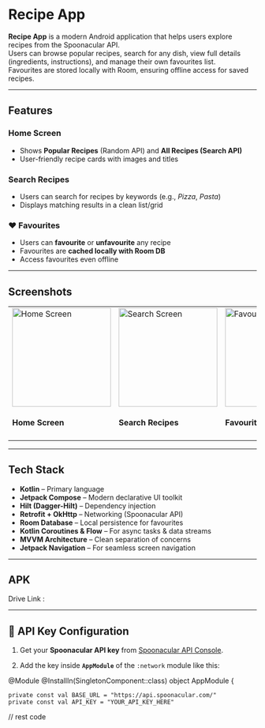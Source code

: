 #  Recipe App

**Recipe App** is a modern Android application that helps users explore recipes from the Spoonacular API.  
Users can browse popular recipes, search for any dish, view full details (ingredients, instructions), and manage their own favourites list.  
Favourites are stored locally with Room, ensuring offline access for saved recipes.  

---

## Features

###  Home Screen
- Shows **Popular Recipes** (Random API) and **All Recipes (Search API)**  
- User-friendly recipe cards with images and titles  

###  Search Recipes
- Users can search for recipes by keywords (e.g., *Pizza*, *Pasta*)  
- Displays matching results in a clean list/grid  

### ❤ Favourites
- Users can **favourite** or **unfavourite** any recipe  
- Favourites are **cached locally with Room DB**  
- Access favourites even offline  

---

## Screenshots
<table>
  <tr>
    <td>
      <img src="https://github.com/AyushPorwal10/README_SCREENSHOTS/blob/main/popular_all_recipes.png" alt="Home Screen" width="200"/>
      <h4>Home Screen</h4>
    </td>
    <td>
      <img src="https://github.com/AyushPorwal10/README_SCREENSHOTS/blob/main/search_recipes.png" alt="Search Screen" width="200"/>
      <h4>Search Recipes</h4>
    </td>
    <td>
      <img src="https://github.com/AyushPorwal10/README_SCREENSHOTS/blob/main/favourite_recipes.png" alt="Favourites" width="200"/>
      <h4>Favourites</h4>
    </td>
  </tr>
</table>

---

##  Tech Stack

- **Kotlin** – Primary language  
- **Jetpack Compose** – Modern declarative UI toolkit  
- **Hilt (Dagger-Hilt)** – Dependency injection  
- **Retrofit + OkHttp** – Networking (Spoonacular API)  
- **Room Database** – Local persistence for favourites  
- **Kotlin Coroutines & Flow** – For async tasks & data streams  
- **MVVM Architecture** – Clean separation of concerns  
- **Jetpack Navigation** – For seamless screen navigation  

---

##  APK
Drive Link : 

---

## 🔑 API Key Configuration

1. Get your **Spoonacular API key** from [Spoonacular API Console](https://spoonacular.com/food-api/console#Profile).  

2. Add the key inside **`AppModule`** of the `:network` module like this:  


@Module
@InstallIn(SingletonComponent::class)
object AppModule {

    private const val BASE_URL = "https://api.spoonacular.com/"
    private const val API_KEY = "YOUR_API_KEY_HERE"
 // rest code
